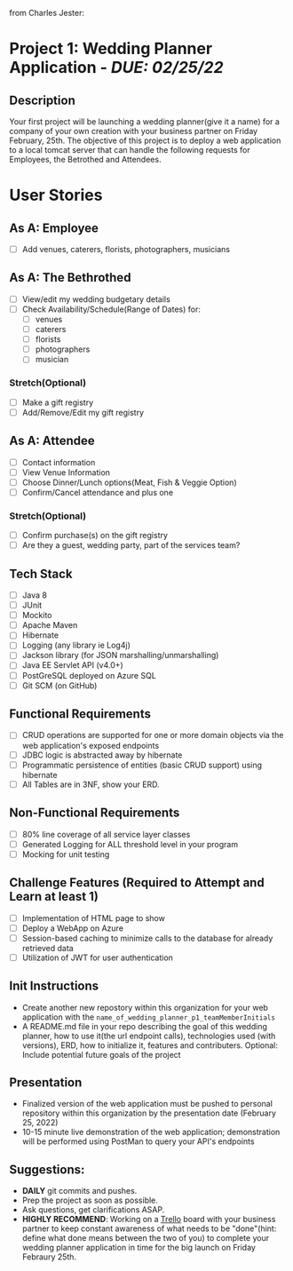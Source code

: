 from Charles Jester:
# **Project 1:** Wedding Planner Application - **_DUE: 02/25/22_**

## Description

Your first project will be launching a wedding planner(give it a name) for a company of your own creation with your business partner on Friday February, 25th. The objective of this project is to deploy a web application to a local tomcat server that can handle the following requests for Employees, the Betrothed and Attendees.

# User Stories

## As A: Employee

-   [ ] Add venues, caterers, florists, photographers, musicians

## As A: The Bethrothed

-   [ ] View/edit my wedding budgetary details
-   [ ] Check Availability/Schedule(Range of Dates) for:
    -   [ ] venues
    -   [ ] caterers
    -   [ ] florists
    -   [ ] photographers
    -   [ ] musician

### Stretch(Optional)

-   [ ] Make a gift registry
-   [ ] Add/Remove/Edit my gift registry

## As A: Attendee

-   [ ] Contact information
-   [ ] View Venue Information
-   [ ] Choose Dinner/Lunch options(Meat, Fish & Veggie Option)
-   [ ] Confirm/Cancel attendance and plus one

### Stretch(Optional)

-   [ ] Confirm purchase(s) on the gift registry
-   [ ] Are they a guest, wedding party, part of the services team?

## Tech Stack

-   [ ] Java 8
-   [ ] JUnit
-   [ ] Mockito
-   [ ] Apache Maven
-   [ ] Hibernate
-   [ ] Logging (any library ie Log4j)
-   [ ] Jackson library (for JSON marshalling/unmarshalling)
-   [ ] Java EE Servlet API (v4.0+)
-   [ ] PostGreSQL deployed on Azure SQL
-   [ ] Git SCM (on GitHub)

## Functional Requirements

-   [ ] CRUD operations are supported for one or more domain objects via the web application's exposed endpoints
-   [ ] JDBC logic is abstracted away by hibernate
-   [ ] Programmatic persistence of entities (basic CRUD support) using hibernate
-   [ ] All Tables are in 3NF, show your ERD.

## Non-Functional Requirements

-   [ ] 80% line coverage of all service layer classes
-   [ ] Generated Logging for ALL threshold level in your program
-   [ ] Mocking for unit testing

## Challenge Features (Required to Attempt and Learn at least 1)

-   [ ] Implementation of HTML page to show
-   [ ] Deploy a WebApp on Azure
-   [ ] Session-based caching to minimize calls to the database for already retrieved data
-   [ ] Utilization of JWT for user authentication

## Init Instructions

-   Create another new repostory within this organization for your web application with the `name_of_wedding_planner_p1_teamMemberInitials`
-   A README.md file in your repo describing the goal of this wedding planner, how to use it(the url endpoint calls), technologies used (with versions), ERD, how to initialize it, features and contributers. Optional: Include potential future goals of the project

## Presentation

-   Finalized version of the web application must be pushed to personal repository within this organization by the presentation date (February 25, 2022)
-   10-15 minute live demonstration of the web application; demonstration will be performed using PostMan to query your API's endpoints

## Suggestions:

-   **DAILY** git commits and pushes.
-   Prep the project as soon as possible.
-   Ask questions, get clarifications ASAP.
-   **HIGHLY RECOMMEND**: Working on a [Trello](https://trello.com/) board with your business partner to keep constant awareness of what needs to be "done"(hint: define what done means between the two of you) to complete your wedding planner application in time for the big launch on Friday Febraury 25th.
